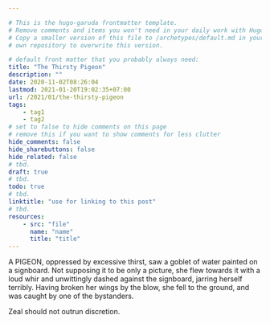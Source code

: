```yaml
---

# This is the hugo-garuda frontmatter template.
# Remove comments and items you won't need in your daily work with Hugo.
# Copy a smaller version of this file to /archetypes/default.md in your
# own repository to overwrite this version.

# default front matter that you probably always need:
title: "The Thirsty Pigeon"
description: ""
date: 2020-11-02T08:26:04
lastmod: 2021-01-20T19:02:35+07:00
url: /2021/01/the-thirsty-pigeon
tags:
    - tag1
    - tag2
# set to false to hide comments on this page
# remove this if you want to show comments for less clutter
hide_comments: false
hide_sharebuttons: false
hide_related: false
# tbd.
draft: true
# tbd.
todo: true
# tbd.
linktitle: "use for linking to this post"
# tbd.
resources:
    - src: "file"
      name: "name"
      title: "title"
---
```

A PIGEON, oppressed by excessive thirst, saw a goblet of water painted on a signboard. Not supposing it to be only a picture, she flew towards it with a loud whir and unwittingly dashed against the signboard, jarring herself terribly. Having broken her wings by the blow, she fell to the ground, and was caught by one of the bystanders.

Zeal should not outrun discretion.

